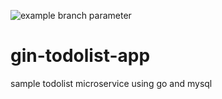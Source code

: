 ![example branch parameter](https://github.com/ekomanurung/gin-todolist-app/blob/master/.github/workflows/go.yml/badge.svg?branch=feature-1)

# gin-todolist-app

sample todolist microservice using go and mysql
